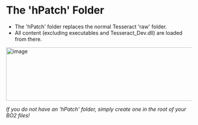 # The 'hPatch' Folder

- The 'hPatch' folder replaces the normal Tesseract 'raw' folder.
- All content (excluding executables and Tesseract_Dev.dll) are loaded from there.
<img width="716" height="145" alt="image" src="https://github.com/user-attachments/assets/86ccd891-f968-4487-9f0f-145abc9d4ba5" />


*If you do not have an 'hPatch' folder, simply create one in the root of your BO2 files!*
